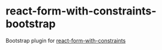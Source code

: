 # react-form-with-constraints-bootstrap

Bootstrap plugin for [react-form-with-constraints](https://github.com/tkrotoff/react-form-with-constraints)
